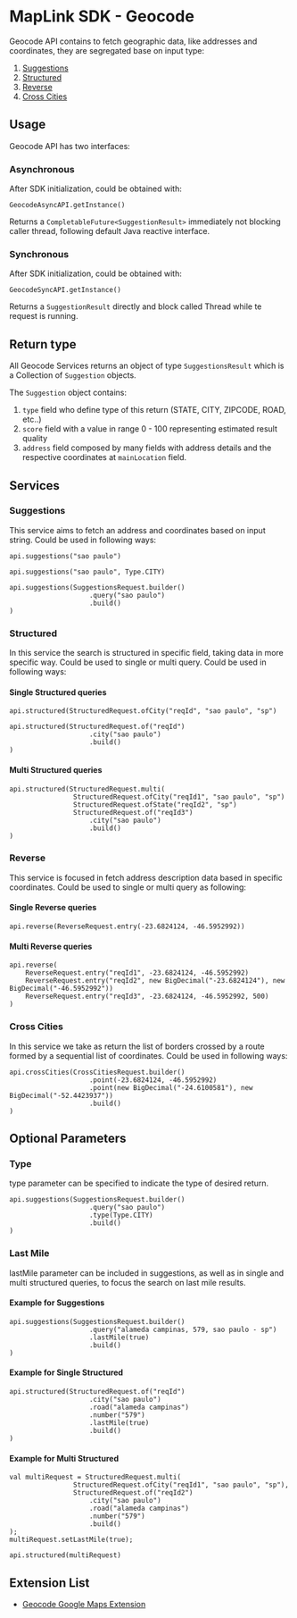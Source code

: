# MapLink SDK - Geocode

Geocode API contains to fetch geographic data, like addresses and coordinates, they are segregated base on input type:

1. [Suggestions](#suggestions)
2. [Structured](#structured)
3. [Reverse](#reverse)
4. [Cross Cities](#cross-cities)

## Usage

Geocode API has two interfaces:

### Asynchronous

After SDK initialization, could be obtained with:

    GeocodeAsyncAPI.getInstance()

Returns a `CompletableFuture<SuggestionResult>` immediately not blocking caller thread, following default Java reactive
interface.

### Synchronous

After SDK initialization, could be obtained with:

    GeocodeSyncAPI.getInstance()

Returns a `SuggestionResult` directly and block called Thread while te request is running.

## Return type

All Geocode Services returns an object of type `SuggestionsResult` which is a Collection of `Suggestion` objects.

The `Suggestion` object contains:

1. `type` field who define type of this return (STATE, CITY, ZIPCODE, ROAD, etc..)
2. `score` field with a value in range 0 - 100 representing estimated result quality
3. `address` field composed by many fields with address details and the respective coordinates at `mainLocation` field.

## Services

### Suggestions

This service aims to fetch an address and coordinates based on input string.
Could be used in following ways:

    api.suggestions("sao paulo")

    api.suggestions("sao paulo", Type.CITY)

    api.suggestions(SuggestionsRequest.builder()
                        .query("sao paulo")
                        .build()
    )

### Structured

In this service the search is structured in specific field, taking data in more specific way.
Could be used to single or multi query. Could be used in following ways:

#### Single Structured queries

    api.structured(StructuredRequest.ofCity("reqId", "sao paulo", "sp")

    api.structured(StructuredRequest.of("reqId")
                        .city("sao paulo")
                        .build()
    )

#### Multi Structured queries

    api.structured(StructuredRequest.multi(
                    StructuredRequest.ofCity("reqId1", "sao paulo", "sp")
                    StructuredRequest.ofState("reqId2", "sp")
                    StructuredRequest.of("reqId3")
                        .city("sao paulo")
                        .build()
    )

### Reverse

This service is focused in fetch address description data based in specific coordinates.
Could be used to single or multi query as following:

#### Single Reverse queries

    api.reverse(ReverseRequest.entry(-23.6824124, -46.5952992))

#### Multi Reverse queries

    api.reverse(
        ReverseRequest.entry("reqId1", -23.6824124, -46.5952992)
        ReverseRequest.entry("reqId2", new BigDecimal("-23.6824124"), new BigDecimal("-46.5952992"))
        ReverseRequest.entry("reqId3", -23.6824124, -46.5952992, 500)
    )

### Cross Cities

In this service we take as return the list of borders crossed by a route formed by a sequential list of coordinates.
Could be used in following ways:

    api.crossCities(CrossCitiesRequest.builder()
                        .point(-23.6824124, -46.5952992)
                        .point(new BigDecimal("-24.6100581"), new BigDecimal("-52.4423937"))
                        .build()
    )

## Optional Parameters

### Type

type parameter can be specified to indicate the type of desired return.

    api.suggestions(SuggestionsRequest.builder()
                        .query("sao paulo")
                        .type(Type.CITY)
                        .build()
    )

### Last Mile

lastMile parameter can be included in suggestions,
as well as in single and multi structured queries, to focus the search on last mile results.

#### Example for Suggestions

    api.suggestions(SuggestionsRequest.builder()
                        .query("alameda campinas, 579, sao paulo - sp")
                        .lastMile(true)
                        .build()
    )

#### Example for Single Structured

    api.structured(StructuredRequest.of("reqId")
                        .city("sao paulo")
                        .road("alameda campinas")
                        .number("579")
                        .lastMile(true)
                        .build()
    )

#### Example for Multi Structured

    val multiRequest = StructuredRequest.multi(
                    StructuredRequest.ofCity("reqId1", "sao paulo", "sp"),
                    StructuredRequest.of("reqId2")
                        .city("sao paulo")
                        .road("alameda campinas")
                        .number("579")
                        .build()
    );
    multiRequest.setLastMile(true);

    api.structured(multiRequest)

## Extension List

* [Geocode Google Maps Extension](../geocode-extensions/google-maps-extension/Readme.md)